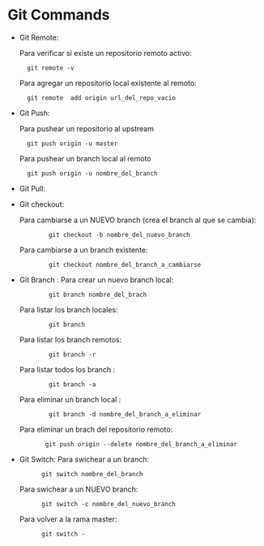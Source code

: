 # Git Commands

- Git Remote: 
    
    Para verificar si existe un repositorio remoto activo:
    
        git remote -v
    Para agregar un repositorio local existente al remoto:
        
        git remote  add origin url_del_repo_vacio
- Git Push:
    
   Para pushear un repositorio al upstream
        
        git push origin -u master
   Para pushear un branch local al remoto
    
        git push origin -u nombre_del_branch
    
        
  
- Git Pull:
- Git checkout:

    Para cambiarse a un NUEVO branch (crea el branch al que se cambia):

              git checkout -b nombre_del_nuevo_branch
    Para cambiarse a un branch existente:
              
              git checkout nombre_del_branch_a_cambiarse
    

- Git Branch :
     Para crear un nuevo branch local:
     
              git branch nombre_del_brach
     Para listar los branch locales:
              
              git branch
     Para listar los branch remotos:
              
              git branch -r
     Para listar todos los branch :
              
              git branch -a
     Para eliminar un branch local :
            
              git branch -d nombre_del_branch_a_eliminar
     Para eliminar un brach del repositorio remoto:
            
             git push origin --delete nombre_del_branch_a_eliminar
            
     
               
                     
- Git Switch:
     Para swichear a un branch:
            
            git switch nombre_del_branch
     Para swichear a un NUEVO branch:
            
            git switch -c nombre_del_nuevo_branch
     Para volver a la rama master:
        
            git switch -
    
            
